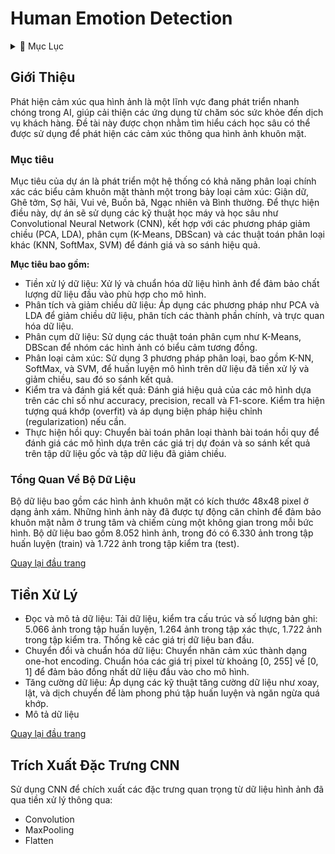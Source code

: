 <a name="top"></a>

# **Human Emotion Detection**

<details>
  <summary>📖 Mục Lục</summary>

  1. [Giới Thiệu](#giới-thiệu)
  2. [Tiền Xử Lý](#tiền-xử-lý)
  3. [Trích Xuất Đặc Trưng CNN](#trích-xuất-đặc-trưng-cnn)

</details>

## Giới Thiệu
Phát hiện cảm xúc qua hình ảnh là một lĩnh vực đang phát triển nhanh chóng trong AI, giúp cải thiện các ứng dụng từ chăm sóc sức khỏe đến dịch vụ khách hàng. Đề tài này được chọn nhằm tìm hiểu cách học sâu có thể được sử dụng để phát hiện các cảm xúc thông qua hình ảnh khuôn mặt.

### Mục tiêu
Mục tiêu của dự án là phát triển một hệ thống có khả năng phân loại chính xác các biểu cảm khuôn mặt thành một trong bảy loại cảm xúc: Giận dữ, Ghê tởm, Sợ hãi, Vui vẻ, Buồn bã, Ngạc nhiên và Bình thường. Để thực hiện điều này, dự án sẽ sử dụng các kỹ thuật học máy và học sâu như Convolutional Neural Network (CNN), kết hợp với các phương pháp giảm chiều (PCA, LDA), phân cụm (K-Means, DBScan) và các thuật toán phân loại khác (KNN, SoftMax, SVM) để đánh giá và so sánh hiệu quả.

**Mục tiêu bao gồm:**
- Tiền xử lý dữ liệu: Xử lý và chuẩn hóa dữ liệu hình ảnh để đảm bảo chất lượng dữ liệu đầu vào phù hợp cho mô hình.
- Phân tích và giảm chiều dữ liệu: Áp dụng các phương pháp như PCA và LDA để giảm chiều dữ liệu, phân tích các thành phần chính, và trực quan hóa dữ liệu.
- Phân cụm dữ liệu: Sử dụng các thuật toán phân cụm như K-Means, DBScan để nhóm các hình ảnh có biểu cảm tương đồng.
- Phân loại cảm xúc: Sử dụng 3 phương pháp phân loại, bao gồm K-NN, SoftMax, và SVM, để huấn luyện mô hình trên dữ liệu đã tiền xử lý và giảm chiều, sau đó so sánh kết quả.
- Kiểm tra và đánh giá kết quả: Đánh giá hiệu quả của các mô hình dựa trên các chỉ số như accuracy, precision, recall và F1-score. Kiểm tra hiện tượng quá khớp (overfit) và áp dụng biện pháp hiệu chỉnh (regularization) nếu cần.
- Thực hiện hồi quy: Chuyển bài toán phân loại thành bài toán hồi quy để đánh giá các mô hình dựa trên các giá trị dự đoán và so sánh kết quả trên tập dữ liệu gốc và tập dữ liệu đã giảm chiều.

### Tổng Quan Về Bộ Dữ Liệu
Bộ dữ liệu bao gồm các hình ảnh khuôn mặt có kích thước 48x48 pixel ở dạng ảnh xám. Những hình ảnh này đã được tự động căn chỉnh để đảm bảo khuôn mặt nằm ở trung tâm và chiếm cùng một không gian trong mỗi bức hình. Bộ dữ liệu bao gồm 8.052 hình ảnh, trong đó có 6.330 ảnh trong tập huấn luyện (train) và 1.722 ảnh trong tập kiểm tra (test).

[Quay lại đầu trang](#top)

## Tiền Xử Lý
- Đọc và mô tả dữ liệu:
Tải dữ liệu, kiểm tra cấu trúc và số lượng bản ghi: 5.066 ảnh trong tập huấn luyện, 1.264 ảnh trong tập xác thực, 1.722 ảnh trong tập kiểm tra. Thống kê các giá trị dữ liệu ban đầu.
- Chuyển đổi và chuẩn hóa dữ liệu:
Chuyển nhãn cảm xúc thành dạng one-hot encoding.
Chuẩn hóa các giá trị pixel từ khoảng [0, 255] về [0, 1] để đảm bảo đồng nhất dữ liệu đầu vào cho mô hình.
- Tăng cường dữ liệu:
Áp dụng các kỹ thuật tăng cường dữ liệu như xoay, lật, và dịch chuyển để làm phong phú tập huấn luyện và ngăn ngừa quá khớp.
- Mô tả dữ liệu

[Quay lại đầu trang](#top)

## Trích Xuất Đặc Trưng CNN
Sử dụng CNN để chích xuất các đặc trưng quan trọng từ dữ liệu hình ảnh đã qua tiền xử lý thông qua:
- Convolution
- MaxPooling
- Flatten